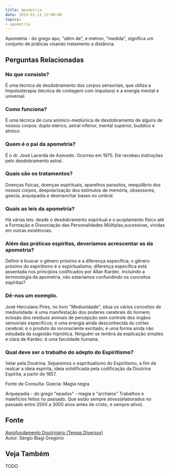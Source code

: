 ```yaml
---
title: Apometria
date: 2019-01-11 13:00:00
topics: 
- apometria
---
```


Apometria - do grego apo, "além de", e metron, "medida",
significa um conjunto de práticas visando tratamento a distância.

## Perguntas Relacionadas

### No que consiste?
É uma técnica de desdobramento dos corpos sensoriais, que utiliza a
Impulsoterapia (técnica de contagem com impulsos) e a energia mental e
universal.

### Como funciona?
É uma técnica de cura anímico-mediúnica de desdobramento de alguns de
nossos corpos: duplo etérico, astral inferior, mental superior, buddico
e atmico.

### Quem é o pai da apometria?
É o dr. José Lacerda de Azevedo. Ocorreu em 1975. Ele recebeu instruções
pelo desdobramento astral.

### Quais são os tratamentos?
Doenças físicas, doenças espirituais, aparelhos parasitos, reequilíbrio
dos nossos corpos, despolarização dos estímulos de memória, obsessores,
goecia, arquepadia e desmanchar bases no umbral.

### Quais as leis da apometria?
Há várias leis: desde o desdobramento espiritual e o acoplamento físico
até a Formação e Dissociação das Personalidades Múltiplas,sucessivas,
vividas em outras existências.

### Além das práticas espíritas, deveríamos acrescentar as da apometria?
Definir é buscar o gênero próximo e a diferença específica; o gênero
próximo do espiritismo é o espiritualismo; diferença específica está
assentada nos princípios codificados por Allan Kardec. Incluindo a
terminologia da apometria, não estaríamos confundindo os conceitos
espíritas?
### Dê-nos um exemplo.

José Herculano Pires, no livro "Mediunidade", situa os vários conceitos
de mediunidade: é uma manifestação dos poderes cerebrais do homem;
eclosão dos resíduos animais de percepção sem controle dos órgãos
sensoriais específicos; é uma energia ainda desconhecida do córtex
cerebral; é o produto do inconsciente excitado; é uma forma ainda não
estudada da sugestão hipnótica. Ninguém se lembra da explicação simples
e clara de Kardec: é uma faculdade humana.

### Qual deve ser o trabalho do adepto do Espiritismo?
Velar pela Doutrina. Separemos o espiritualismo do Espiritismo, a fim de
realçar a ideia espírita, ideia solidificada pela codificação da
Doutrina Espírita, a partir de 1857.

Fonte de Consulta:
Goecia: Magia negra

Arquepadia - do grego "epados" - magia e "archaios" Trabalhos e
malefícios feitos no passado. Que estão sempre ativos(elaborados no
passado entre 2500 a 3000 anos antes de cristo, e sempre ativo).

## Fonte
[Aprofundamento Doutrinário (Temas Diversos)](https://sites.google.com/view/aprofundamentodoutrinario/apometria)  
Autor: Sérgio Biagi Gregório


## Veja Também
TODO

